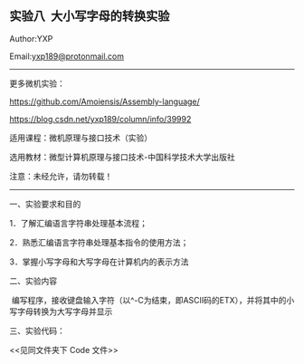 实验八  大小写字母的转换实验
-----------------------------------------------------------------
Author:YXP

Email:yxp189@protonmail.com
***************************************************************
更多微机实验：

https://github.com/Amoiensis/Assembly-language/

https://blog.csdn.net/yxp189/column/info/39992

适用课程：微机原理与接口技术（实验）

选用教材：微型计算机原理与接口技术-中国科学技术大学出版社

注意：未经允许，请勿转载！
***************************************************************

一、实验要求和目的    

1．了解汇编语言字符串处理基本流程；  

2．熟悉汇编语言字符串处理基本指令的使用方法； 

3．掌握小写字母和大写字母在计算机内的表示方法

二、实验内容

 编写程序，接收键盘输入字符（以^-C为结束，即ASCII码的ETX），并将其中的小写字母转换为大写字母并显示

三、实验代码：   
     
 <<见同文件夹下 Code 文件>>
 

